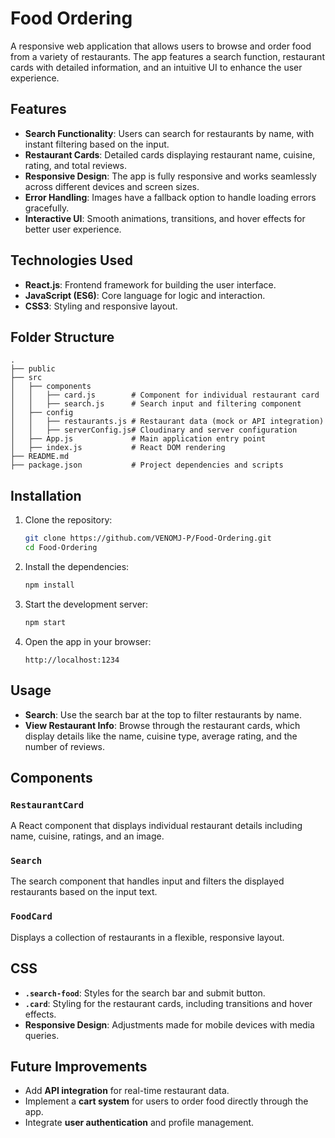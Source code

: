 # Food Ordering

A responsive web application that allows users to browse and order food from a variety of restaurants. The app features a search function, restaurant cards with detailed information, and an intuitive UI to enhance the user experience.

## Features

- **Search Functionality**: Users can search for restaurants by name, with instant filtering based on the input.
- **Restaurant Cards**: Detailed cards displaying restaurant name, cuisine, rating, and total reviews.
- **Responsive Design**: The app is fully responsive and works seamlessly across different devices and screen sizes.
- **Error Handling**: Images have a fallback option to handle loading errors gracefully.
- **Interactive UI**: Smooth animations, transitions, and hover effects for better user experience.

## Technologies Used

- **React.js**: Frontend framework for building the user interface.
- **JavaScript (ES6)**: Core language for logic and interaction.
- **CSS3**: Styling and responsive layout.

## Folder Structure

```
.
├── public
├── src
│   ├── components
│   │   ├── card.js        # Component for individual restaurant card
│   │   ├── search.js      # Search input and filtering component
│   ├── config
│   │   ├── restaurants.js # Restaurant data (mock or API integration)
│   │   ├── serverConfig.js# Cloudinary and server configuration
│   ├── App.js             # Main application entry point
│   ├── index.js           # React DOM rendering
├── README.md
├── package.json           # Project dependencies and scripts
```

## Installation

1. Clone the repository:

   ```bash
   git clone https://github.com/VENOMJ-P/Food-Ordering.git
   cd Food-Ordering
   ```

2. Install the dependencies:

   ```bash
   npm install
   ```

3. Start the development server:

   ```bash
   npm start
   ```

4. Open the app in your browser:
   ```
   http://localhost:1234
   ```

## Usage

- **Search**: Use the search bar at the top to filter restaurants by name.
- **View Restaurant Info**: Browse through the restaurant cards, which display details like the name, cuisine type, average rating, and the number of reviews.

## Components

### `RestaurantCard`

A React component that displays individual restaurant details including name, cuisine, ratings, and an image.

### `Search`

The search component that handles input and filters the displayed restaurants based on the input text.

### `FoodCard`

Displays a collection of restaurants in a flexible, responsive layout.

## CSS

- **`.search-food`**: Styles for the search bar and submit button.
- **`.card`**: Styling for the restaurant cards, including transitions and hover effects.
- **Responsive Design**: Adjustments made for mobile devices with media queries.

## Future Improvements

- Add **API integration** for real-time restaurant data.
- Implement a **cart system** for users to order food directly through the app.
- Integrate **user authentication** and profile management.

